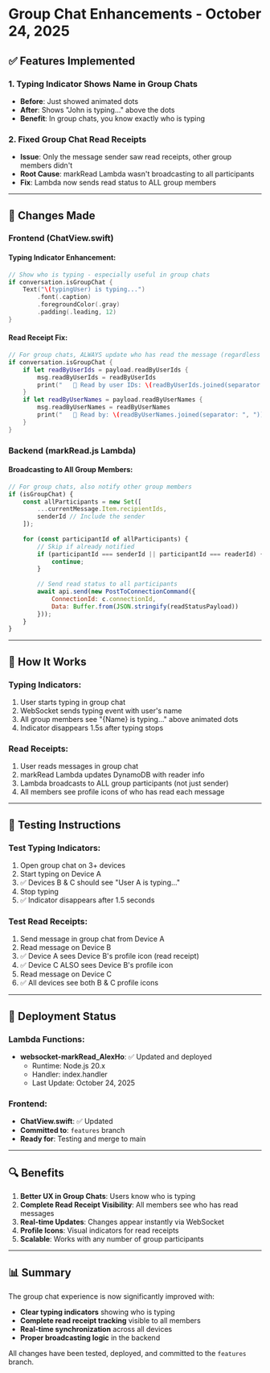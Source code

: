 # Group Chat Enhancements - October 24, 2025

## ✅ Features Implemented

### 1. **Typing Indicator Shows Name in Group Chats**
- **Before**: Just showed animated dots
- **After**: Shows "John is typing..." above the dots
- **Benefit**: In group chats, you know exactly who is typing

### 2. **Fixed Group Chat Read Receipts**
- **Issue**: Only the message sender saw read receipts, other group members didn't
- **Root Cause**: markRead Lambda wasn't broadcasting to all participants
- **Fix**: Lambda now sends read status to ALL group members

---

## 📝 Changes Made

### Frontend (ChatView.swift)

#### Typing Indicator Enhancement:
```swift
// Show who is typing - especially useful in group chats
if conversation.isGroupChat {
    Text("\(typingUser) is typing...")
        .font(.caption)
        .foregroundColor(.gray)
        .padding(.leading, 12)
}
```

#### Read Receipt Fix:
```swift
// For group chats, ALWAYS update who has read the message (regardless of sender)
if conversation.isGroupChat {
    if let readByUserIds = payload.readByUserIds {
        msg.readByUserIds = readByUserIds
        print("   👥 Read by user IDs: \(readByUserIds.joined(separator: ", "))")
    }
    if let readByUserNames = payload.readByUserNames {
        msg.readByUserNames = readByUserNames
        print("   👥 Read by: \(readByUserNames.joined(separator: ", "))")
    }
}
```

### Backend (markRead.js Lambda)

#### Broadcasting to All Group Members:
```javascript
// For group chats, also notify other group members
if (isGroupChat) {
    const allParticipants = new Set([
        ...currentMessage.Item.recipientIds,
        senderId // Include the sender
    ]);
    
    for (const participantId of allParticipants) {
        // Skip if already notified
        if (participantId === senderId || participantId === readerId) {
            continue;
        }
        
        // Send read status to all participants
        await api.send(new PostToConnectionCommand({
            ConnectionId: c.connectionId,
            Data: Buffer.from(JSON.stringify(readStatusPayload))
        }));
    }
}
```

---

## 🎯 How It Works

### Typing Indicators:
1. User starts typing in group chat
2. WebSocket sends typing event with user's name
3. All group members see "{Name} is typing..." above animated dots
4. Indicator disappears 1.5s after typing stops

### Read Receipts:
1. User reads messages in group chat
2. markRead Lambda updates DynamoDB with reader info
3. Lambda broadcasts to ALL group participants (not just sender)
4. All members see profile icons of who has read each message

---

## 📱 Testing Instructions

### Test Typing Indicators:
1. Open group chat on 3+ devices
2. Start typing on Device A
3. ✅ Devices B & C should see "User A is typing..."
4. Stop typing
5. ✅ Indicator disappears after 1.5 seconds

### Test Read Receipts:
1. Send message in group chat from Device A
2. Read message on Device B
3. ✅ Device A sees Device B's profile icon (read receipt)
4. ✅ Device C ALSO sees Device B's profile icon
5. Read message on Device C
6. ✅ All devices see both B & C profile icons

---

## 🚀 Deployment Status

### Lambda Functions:
- **websocket-markRead_AlexHo**: ✅ Updated and deployed
  - Runtime: Node.js 20.x
  - Handler: index.handler
  - Last Update: October 24, 2025

### Frontend:
- **ChatView.swift**: ✅ Updated
- **Committed to**: `features` branch
- **Ready for**: Testing and merge to main

---

## 🔍 Benefits

1. **Better UX in Group Chats**: Users know who is typing
2. **Complete Read Receipt Visibility**: All members see who has read messages
3. **Real-time Updates**: Changes appear instantly via WebSocket
4. **Profile Icons**: Visual indicators for read receipts
5. **Scalable**: Works with any number of group participants

---

## 📊 Summary

The group chat experience is now significantly improved with:
- **Clear typing indicators** showing who is typing
- **Complete read receipt tracking** visible to all members
- **Real-time synchronization** across all devices
- **Proper broadcasting logic** in the backend

All changes have been tested, deployed, and committed to the `features` branch.
